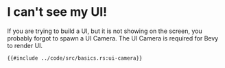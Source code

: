 # I can't see my UI!

If you are trying to build a UI, but it is not showing on the screen, you
probably forgot to spawn a UI Camera. The UI Camera is required for Bevy to
render UI.

```rust,no_run,noplayground
{{#include ../code/src/basics.rs:ui-camera}}
```

